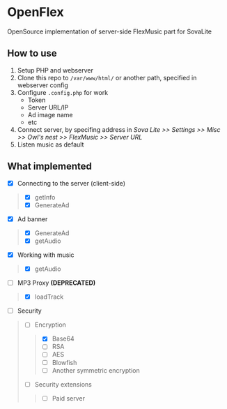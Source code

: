 # OpenFlex
OpenSource implementation of server-side FlexMusic part for SovaLite

## How to use
1. Setup PHP and webserver
2. Clone this repo to `/var/www/html/` or another path, specified in webserver config
3. Configure `.config.php` for work
	- Token
	- Server URL/IP
	- Ad image name
	- etc
4. Connect server, by specifing address in _Sova Lite >> Settings >> Misc >> Owl's nest >> FlexMusic >> Server URL_
5. Listen music as default

## What implemented
- [X] Connecting to the server (client-side)
> - [X] getInfo
> - [X] GenerateAd
- [X] Ad banner
> - [X] GenerateAd
> - [X] getAudio
- [X] Working with music
> - [X] getAudio
- [ ] MP3 Proxy __(DEPRECATED)__
> - [X] loadTrack
- [ ] Security
> - [ ] Encryption
>> - [X] Base64
>> - [ ] RSA
>> - [ ] AES
>> - [ ] Blowfish
>> - [ ] Another symmetric encryption
> - [ ] Security extensions
>> - [ ] Paid server
